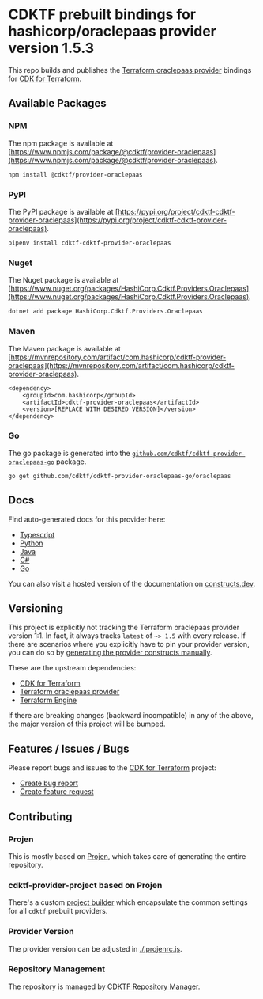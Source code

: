 
# CDKTF prebuilt bindings for hashicorp/oraclepaas provider version 1.5.3

This repo builds and publishes the [Terraform oraclepaas provider](https://registry.terraform.io/providers/hashicorp/oraclepaas/1.5.3/docs) bindings for [CDK for Terraform](https://cdk.tf).

## Available Packages

### NPM

The npm package is available at [https://www.npmjs.com/package/@cdktf/provider-oraclepaas](https://www.npmjs.com/package/@cdktf/provider-oraclepaas).

`npm install @cdktf/provider-oraclepaas`

### PyPI

The PyPI package is available at [https://pypi.org/project/cdktf-cdktf-provider-oraclepaas](https://pypi.org/project/cdktf-cdktf-provider-oraclepaas).

`pipenv install cdktf-cdktf-provider-oraclepaas`

### Nuget

The Nuget package is available at [https://www.nuget.org/packages/HashiCorp.Cdktf.Providers.Oraclepaas](https://www.nuget.org/packages/HashiCorp.Cdktf.Providers.Oraclepaas).

`dotnet add package HashiCorp.Cdktf.Providers.Oraclepaas`

### Maven

The Maven package is available at [https://mvnrepository.com/artifact/com.hashicorp/cdktf-provider-oraclepaas](https://mvnrepository.com/artifact/com.hashicorp/cdktf-provider-oraclepaas).

```
<dependency>
    <groupId>com.hashicorp</groupId>
    <artifactId>cdktf-provider-oraclepaas</artifactId>
    <version>[REPLACE WITH DESIRED VERSION]</version>
</dependency>
```


### Go

The go package is generated into the [`github.com/cdktf/cdktf-provider-oraclepaas-go`](https://github.com/cdktf/cdktf-provider-oraclepaas-go) package.

`go get github.com/cdktf/cdktf-provider-oraclepaas-go/oraclepaas`

## Docs

Find auto-generated docs for this provider here: 

- [Typescript](./docs/API.typescript.md)
- [Python](./docs/API.python.md)
- [Java](./docs/API.java.md)
- [C#](./docs/API.csharp.md)
- [Go](./docs/API.go.md)

You can also visit a hosted version of the documentation on [constructs.dev](https://constructs.dev/packages/@cdktf/provider-oraclepaas).

## Versioning

This project is explicitly not tracking the Terraform oraclepaas provider version 1:1. In fact, it always tracks `latest` of `~> 1.5` with every release. If there are scenarios where you explicitly have to pin your provider version, you can do so by [generating the provider constructs manually](https://cdk.tf/imports).

These are the upstream dependencies:

- [CDK for Terraform](https://cdk.tf)
- [Terraform oraclepaas provider](https://registry.terraform.io/providers/hashicorp/oraclepaas/1.5.3)
- [Terraform Engine](https://terraform.io)

If there are breaking changes (backward incompatible) in any of the above, the major version of this project will be bumped.

## Features / Issues / Bugs

Please report bugs and issues to the [CDK for Terraform](https://cdk.tf) project:

- [Create bug report](https://cdk.tf/bug)
- [Create feature request](https://cdk.tf/feature)

## Contributing

### Projen

This is mostly based on [Projen](https://github.com/projen/projen), which takes care of generating the entire repository.

### cdktf-provider-project based on Projen

There's a custom [project builder](https://github.com/cdktf/cdktf-provider-project) which encapsulate the common settings for all `cdktf` prebuilt providers.

### Provider Version

The provider version can be adjusted in [./.projenrc.js](./.projenrc.js).

### Repository Management

The repository is managed by [CDKTF Repository Manager](https://github.com/cdktf/cdktf-repository-manager/).
